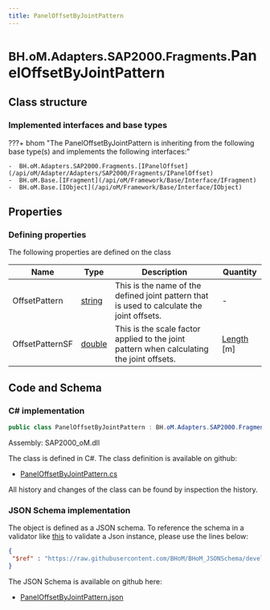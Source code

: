 ```yaml
---
title: PanelOffsetByJointPattern
---
```


# <small>BH.oM.Adapters.SAP2000.Fragments.</small>**PanelOffsetByJointPattern**



## Class structure

### Implemented interfaces and base types

???+ bhom "The PanelOffsetByJointPattern is inheriting from the following base type(s) and implements the following interfaces:"

    -  BH.oM.Adapters.SAP2000.Fragments.[IPanelOffset](/api/oM/Adapter/Adapters/SAP2000/Fragments/IPanelOffset)
    -  BH.oM.Base.[IFragment](/api/oM/Framework/Base/Interface/IFragment)
    -  BH.oM.Base.[IObject](/api/oM/Framework/Base/Interface/IObject)


## Properties



### Defining properties

The following properties are defined on the class

| Name             | Type             | Description      | Quantity         |
|------------------|------------------|------------------|------------------|
| OffsetPattern | [string](https://learn.microsoft.com/en-us/dotnet/api/System.String?view=netstandard-2.0) | This is the name of the defined joint pattern that is used to calculate the joint offsets. | - |
| OffsetPatternSF | [double](https://learn.microsoft.com/en-us/dotnet/api/System.Double?view=netstandard-2.0) | This is the scale factor applied to the joint pattern when calculating the joint offsets. | [Length](/api/oM/Dimensional/Quantities/Attributes/Length) [m] |


## Code and Schema

### C# implementation

``` C# title="C#"
public class PanelOffsetByJointPattern : BH.oM.Adapters.SAP2000.Fragments.IPanelOffset, BH.oM.Base.IFragment, BH.oM.Base.IObject
```

Assembly: SAP2000_oM.dll

The class is defined in C#. The class definition is available on github:

- [PanelOffsetByJointPattern.cs](https://github.com/BHoM/SAP2000_Toolkit/blob/develop/SAP2000_oM/Fragments\PanelOffsetByJointPattern.cs)

All history and changes of the class can be found by inspection the history.
### JSON Schema implementation

The object is defined as a JSON schema. To reference the schema in a validator like [this](https://www.jsonschemavalidator.net/) to validate a Json instance, please use the lines below:

``` json title="JSON Schema"
{
 "$ref" : "https://raw.githubusercontent.com/BHoM/BHoM_JSONSchema/develop/SAP2000_oM/Fragments/PanelOffsetByJointPattern.json"
}
```

The JSON Schema is available on github here:

- [PanelOffsetByJointPattern.json](https://github.com/BHoM/BHoM_JSONSchema/blob/develop/SAP2000_oM/Fragments/PanelOffsetByJointPattern.json)
